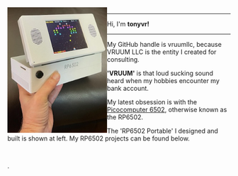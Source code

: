 <img src="rp6502.png" align="left" width="225px"/>

-----------

Hi, I'm **tonyvr!**


-----------

My GitHub handle is vruumllc, because VRUUM LLC is the entity I created for consulting.

**'VRUUM'** is that loud sucking sound heard when my hobbies encounter my bank account.

My latest obsession is with the [Picocomputer 6502](https://picocomputer.github.io/), otherwise known as the RP6502.

The 'RP6502 Portable' I designed and built is shown at left. My RP6502 projects can be found below. 

<br clear="left"/>

.
